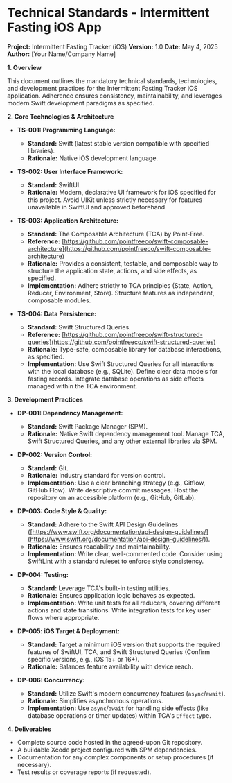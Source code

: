 # Technical Standards - Intermittent Fasting iOS App

**Project:** Intermittent Fasting Tracker (iOS)
**Version:** 1.0
**Date:** May 4, 2025
**Author:** [Your Name/Company Name]

**1. Overview**

This document outlines the mandatory technical standards, technologies, and development practices for the Intermittent Fasting Tracker iOS application. Adherence ensures consistency, maintainability, and leverages modern Swift development paradigms as specified.

**2. Core Technologies & Architecture**

* **TS-001: Programming Language:**
    * **Standard:** Swift (latest stable version compatible with specified libraries).
    * **Rationale:** Native iOS development language.

* **TS-002: User Interface Framework:**
    * **Standard:** SwiftUI.
    * **Rationale:** Modern, declarative UI framework for iOS specified for this project. Avoid UIKit unless strictly necessary for features unavailable in SwiftUI and approved beforehand.

* **TS-003: Application Architecture:**
    * **Standard:** The Composable Architecture (TCA) by Point-Free.
    * **Reference:** [https://github.com/pointfreeco/swift-composable-architecture](https://github.com/pointfreeco/swift-composable-architecture)
    * **Rationale:** Provides a consistent, testable, and composable way to structure the application state, actions, and side effects, as specified.
    * **Implementation:** Adhere strictly to TCA principles (State, Action, Reducer, Environment, Store). Structure features as independent, composable modules.

* **TS-004: Data Persistence:**
    * **Standard:** Swift Structured Queries.
    * **Reference:** [https://github.com/pointfreeco/swift-structured-queries](https://github.com/pointfreeco/swift-structured-queries)
    * **Rationale:** Type-safe, composable library for database interactions, as specified.
    * **Implementation:** Use Swift Structured Queries for all interactions with the local database (e.g., SQLite). Define clear data models for fasting records. Integrate database operations as side effects managed within the TCA environment.

**3. Development Practices**

* **DP-001: Dependency Management:**
    * **Standard:** Swift Package Manager (SPM).
    * **Rationale:** Native Swift dependency management tool. Manage TCA, Swift Structured Queries, and any other external libraries via SPM.

* **DP-002: Version Control:**
    * **Standard:** Git.
    * **Rationale:** Industry standard for version control.
    * **Implementation:** Use a clear branching strategy (e.g., Gitflow, GitHub Flow). Write descriptive commit messages. Host the repository on an accessible platform (e.g., GitHub, GitLab).

* **DP-003: Code Style & Quality:**
    * **Standard:** Adhere to the Swift API Design Guidelines ([https://www.swift.org/documentation/api-design-guidelines/](https://www.swift.org/documentation/api-design-guidelines/)).
    * **Rationale:** Ensures readability and maintainability.
    * **Implementation:** Write clear, well-commented code. Consider using SwiftLint with a standard ruleset to enforce style consistency.

* **DP-004: Testing:**
    * **Standard:** Leverage TCA's built-in testing utilities.
    * **Rationale:** Ensures application logic behaves as expected.
    * **Implementation:** Write unit tests for all reducers, covering different actions and state transitions. Write integration tests for key user flows where appropriate.

* **DP-005: iOS Target & Deployment:**
    * **Standard:** Target a minimum iOS version that supports the required features of SwiftUI, TCA, and Swift Structured Queries (Confirm specific versions, e.g., iOS 15+ or 16+).
    * **Rationale:** Balances feature availability with device reach.

* **DP-006: Concurrency:**
    * **Standard:** Utilize Swift's modern concurrency features (`async`/`await`).
    * **Rationale:** Simplifies asynchronous operations.
    * **Implementation:** Use `async`/`await` for handling side effects (like database operations or timer updates) within TCA's `Effect` type.

**4. Deliverables**

* Complete source code hosted in the agreed-upon Git repository.
* A buildable Xcode project configured with SPM dependencies.
* Documentation for any complex components or setup procedures (if necessary).
* Test results or coverage reports (if requested).
